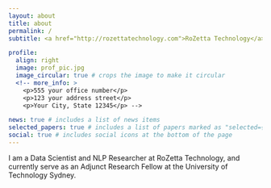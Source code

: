 ```yaml
---
layout: about
title: about
permalink: /
subtitle: <a href="http://rozettatechnology.com">RoZetta Technology</a> - <a href="https://www.uts.edu.au/research-and-teaching/our-research/global-big-data-technologies-centre/our-research/big-data-analytics/natural-language-processing-understanding-and-generation-lab-nlpug/nlpug-people/">University of Technology Sydney</a>

profile:
  align: right
  image: prof_pic.jpg
  image_circular: true # crops the image to make it circular
  <!-- more_info: >
    <p>555 your office number</p>
    <p>123 your address street</p>
    <p>Your City, State 12345</p> -->

news: true # includes a list of news items
selected_papers: true # includes a list of papers marked as "selected={true}"
social: true # includes social icons at the bottom of the page
---
```


I am a Data Scientist and NLP Researcher at RoZetta Technology, and currently serve as an Adjunct Research Fellow at the University of Technology Sydney.
